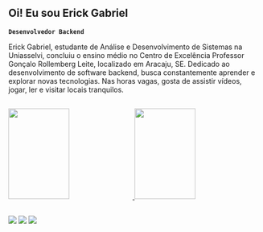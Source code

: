 ## Oi! Eu sou Erick Gabriel
**``Desenvolvedor Backend``**

Erick Gabriel, estudante de Análise e Desenvolvimento de Sistemas na Uniasselvi, concluiu o ensino médio no Centro de Excelência Professor Gonçalo Rollemberg Leite, localizado em Aracaju, SE. Dedicado ao desenvolvimento de software backend, busca constantemente aprender e explorar novas tecnologias. Nas horas vagas, gosta de assistir vídeos, jogar, ler e visitar locais tranquilos.

  ##

<div> 
  <a href="https://github.com/ErickGabriel55"> 
  <img height="180em" src="https://github-readme-stats.vercel.app/api?username=ErickGabriel55&show_icons=true&theme=tokyonight&include_all_commits=true&count_private=true" style="width: 49%; display: inline-block;"/> 
  <img height="180em" src="https://github-readme-stats.vercel.app/api/top-langs/?username=ErickGabriel55&layout=compact&langs_count=16&theme=tokyonight" style="width: 49%; display: inline-block;"/> 
</div>

  ##

<div>
  <a href="https://www.linkedin.com/in/erick-gabriel-127240299/" target="_blank"><img src="https://img.shields.io/badge/-LinkedIn-%230077B5?style=for-the-badge&logo=linkedin&logoColor=white" target="_blank"></a> 
  <a href="https://www.instagram.com/erick_gabriel_20/" target="_blank"><img src="https://img.shields.io/badge/-Instagram-%23E4405F?style=for-the-badge&logo=instagram&logoColor=white" target="_blank"></a>
  <a href = "mailto:erick.gabriel.professional@gmail.com"><img src="https://img.shields.io/badge/-Gmail-%23333?style=for-the-badge&logo=gmail&logoColor=white" target="_blank"></a>
</div>
